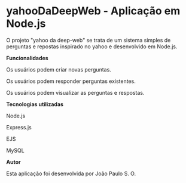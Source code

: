 # yahooDaDeepWeb - Aplicação em Node.js

O projeto "yahoo da deep-web" se trata de um sistema simples de perguntas e repostas inspirado no yahoo e desenvolvido em Node.js. 

<strong>Funcionalidades</strong>

Os usuários podem criar novas perguntas.

Os usuários podem responder perguntas existentes.

Os usuários podem visualizar as perguntas e respostas.

<strong>Tecnologias utilizadas</strong>

Node.js

Express.js

EJS

MySQL

<strong>Autor</strong>

Esta aplicação foi desenvolvida por João Paulo S. O.

